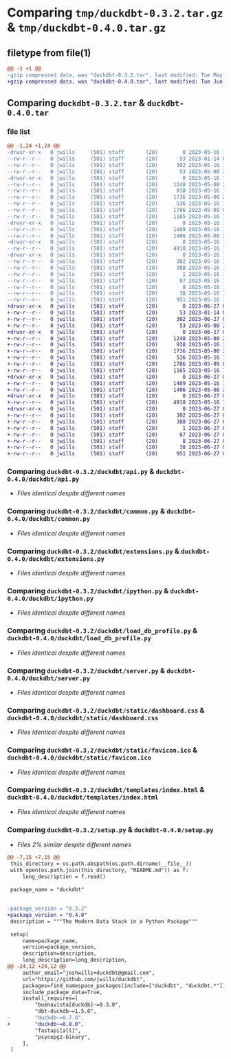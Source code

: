 # Comparing `tmp/duckdbt-0.3.2.tar.gz` & `tmp/duckdbt-0.4.0.tar.gz`

## filetype from file(1)

```diff
@@ -1 +1 @@
-gzip compressed data, was "duckdbt-0.3.2.tar", last modified: Tue May 16 19:45:14 2023, max compression
+gzip compressed data, was "duckdbt-0.4.0.tar", last modified: Tue Jun 27 04:58:54 2023, max compression
```

## Comparing `duckdbt-0.3.2.tar` & `duckdbt-0.4.0.tar`

### file list

```diff
@@ -1,24 +1,24 @@
-drwxr-xr-x   0 jwills     (501) staff       (20)        0 2023-05-16 19:45:14.435883 duckdbt-0.3.2/
--rw-r--r--   0 jwills     (501) staff       (20)       53 2023-01-14 04:58:00.000000 duckdbt-0.3.2/MANIFEST.in
--rw-r--r--   0 jwills     (501) staff       (20)      302 2023-05-16 19:45:14.435758 duckdbt-0.3.2/PKG-INFO
--rw-r--r--   0 jwills     (501) staff       (20)       53 2023-05-08 20:57:22.000000 duckdbt-0.3.2/README.md
-drwxr-xr-x   0 jwills     (501) staff       (20)        0 2023-05-16 19:45:14.434517 duckdbt-0.3.2/duckdbt/
--rw-r--r--   0 jwills     (501) staff       (20)     1248 2023-05-08 20:17:37.000000 duckdbt-0.3.2/duckdbt/api.py
--rw-r--r--   0 jwills     (501) staff       (20)      938 2023-05-16 19:23:48.000000 duckdbt-0.3.2/duckdbt/common.py
--rw-r--r--   0 jwills     (501) staff       (20)     1736 2023-05-08 20:17:37.000000 duckdbt-0.3.2/duckdbt/extensions.py
--rw-r--r--   0 jwills     (501) staff       (20)      536 2023-05-16 19:23:48.000000 duckdbt-0.3.2/duckdbt/ipython.py
--rw-r--r--   0 jwills     (501) staff       (20)     1786 2023-05-09 00:15:58.000000 duckdbt-0.3.2/duckdbt/load_db_profile.py
--rw-r--r--   0 jwills     (501) staff       (20)     1165 2023-05-16 19:23:48.000000 duckdbt-0.3.2/duckdbt/server.py
-drwxr-xr-x   0 jwills     (501) staff       (20)        0 2023-05-16 19:45:14.435373 duckdbt-0.3.2/duckdbt/static/
--rw-r--r--   0 jwills     (501) staff       (20)     1489 2023-05-16 19:23:48.000000 duckdbt-0.3.2/duckdbt/static/dashboard.css
--rw-r--r--   0 jwills     (501) staff       (20)     1406 2023-05-08 20:17:37.000000 duckdbt-0.3.2/duckdbt/static/favicon.ico
-drwxr-xr-x   0 jwills     (501) staff       (20)        0 2023-05-16 19:45:14.435580 duckdbt-0.3.2/duckdbt/templates/
--rw-r--r--   0 jwills     (501) staff       (20)     4910 2023-05-16 19:23:48.000000 duckdbt-0.3.2/duckdbt/templates/index.html
-drwxr-xr-x   0 jwills     (501) staff       (20)        0 2023-05-16 19:45:14.435072 duckdbt-0.3.2/duckdbt.egg-info/
--rw-r--r--   0 jwills     (501) staff       (20)      302 2023-05-16 19:45:14.000000 duckdbt-0.3.2/duckdbt.egg-info/PKG-INFO
--rw-r--r--   0 jwills     (501) staff       (20)      388 2023-05-16 19:45:14.000000 duckdbt-0.3.2/duckdbt.egg-info/SOURCES.txt
--rw-r--r--   0 jwills     (501) staff       (20)        1 2023-05-16 19:45:14.000000 duckdbt-0.3.2/duckdbt.egg-info/dependency_links.txt
--rw-r--r--   0 jwills     (501) staff       (20)       87 2023-05-16 19:45:14.000000 duckdbt-0.3.2/duckdbt.egg-info/requires.txt
--rw-r--r--   0 jwills     (501) staff       (20)        8 2023-05-16 19:45:14.000000 duckdbt-0.3.2/duckdbt.egg-info/top_level.txt
--rw-r--r--   0 jwills     (501) staff       (20)       38 2023-05-16 19:45:14.435914 duckdbt-0.3.2/setup.cfg
--rw-r--r--   0 jwills     (501) staff       (20)      951 2023-05-16 19:44:44.000000 duckdbt-0.3.2/setup.py
+drwxr-xr-x   0 jwills     (501) staff       (20)        0 2023-06-27 04:58:54.520819 duckdbt-0.4.0/
+-rw-r--r--   0 jwills     (501) staff       (20)       53 2023-01-14 04:58:00.000000 duckdbt-0.4.0/MANIFEST.in
+-rw-r--r--   0 jwills     (501) staff       (20)      302 2023-06-27 04:58:54.520714 duckdbt-0.4.0/PKG-INFO
+-rw-r--r--   0 jwills     (501) staff       (20)       53 2023-05-08 20:57:22.000000 duckdbt-0.4.0/README.md
+drwxr-xr-x   0 jwills     (501) staff       (20)        0 2023-06-27 04:58:54.519360 duckdbt-0.4.0/duckdbt/
+-rw-r--r--   0 jwills     (501) staff       (20)     1248 2023-05-08 20:17:37.000000 duckdbt-0.4.0/duckdbt/api.py
+-rw-r--r--   0 jwills     (501) staff       (20)      938 2023-05-16 19:23:48.000000 duckdbt-0.4.0/duckdbt/common.py
+-rw-r--r--   0 jwills     (501) staff       (20)     1736 2023-05-08 20:17:37.000000 duckdbt-0.4.0/duckdbt/extensions.py
+-rw-r--r--   0 jwills     (501) staff       (20)      536 2023-05-16 19:23:48.000000 duckdbt-0.4.0/duckdbt/ipython.py
+-rw-r--r--   0 jwills     (501) staff       (20)     1786 2023-05-09 00:15:58.000000 duckdbt-0.4.0/duckdbt/load_db_profile.py
+-rw-r--r--   0 jwills     (501) staff       (20)     1165 2023-05-16 19:23:48.000000 duckdbt-0.4.0/duckdbt/server.py
+drwxr-xr-x   0 jwills     (501) staff       (20)        0 2023-06-27 04:58:54.520203 duckdbt-0.4.0/duckdbt/static/
+-rw-r--r--   0 jwills     (501) staff       (20)     1489 2023-05-16 19:23:48.000000 duckdbt-0.4.0/duckdbt/static/dashboard.css
+-rw-r--r--   0 jwills     (501) staff       (20)     1406 2023-05-08 20:17:37.000000 duckdbt-0.4.0/duckdbt/static/favicon.ico
+drwxr-xr-x   0 jwills     (501) staff       (20)        0 2023-06-27 04:58:54.520555 duckdbt-0.4.0/duckdbt/templates/
+-rw-r--r--   0 jwills     (501) staff       (20)     4910 2023-05-16 19:23:48.000000 duckdbt-0.4.0/duckdbt/templates/index.html
+drwxr-xr-x   0 jwills     (501) staff       (20)        0 2023-06-27 04:58:54.519896 duckdbt-0.4.0/duckdbt.egg-info/
+-rw-r--r--   0 jwills     (501) staff       (20)      302 2023-06-27 04:58:54.000000 duckdbt-0.4.0/duckdbt.egg-info/PKG-INFO
+-rw-r--r--   0 jwills     (501) staff       (20)      388 2023-06-27 04:58:54.000000 duckdbt-0.4.0/duckdbt.egg-info/SOURCES.txt
+-rw-r--r--   0 jwills     (501) staff       (20)        1 2023-06-27 04:58:54.000000 duckdbt-0.4.0/duckdbt.egg-info/dependency_links.txt
+-rw-r--r--   0 jwills     (501) staff       (20)       87 2023-06-27 04:58:54.000000 duckdbt-0.4.0/duckdbt.egg-info/requires.txt
+-rw-r--r--   0 jwills     (501) staff       (20)        8 2023-06-27 04:58:54.000000 duckdbt-0.4.0/duckdbt.egg-info/top_level.txt
+-rw-r--r--   0 jwills     (501) staff       (20)       38 2023-06-27 04:58:54.520849 duckdbt-0.4.0/setup.cfg
+-rw-r--r--   0 jwills     (501) staff       (20)      951 2023-06-27 04:58:37.000000 duckdbt-0.4.0/setup.py
```

### Comparing `duckdbt-0.3.2/duckdbt/api.py` & `duckdbt-0.4.0/duckdbt/api.py`

 * *Files identical despite different names*

### Comparing `duckdbt-0.3.2/duckdbt/common.py` & `duckdbt-0.4.0/duckdbt/common.py`

 * *Files identical despite different names*

### Comparing `duckdbt-0.3.2/duckdbt/extensions.py` & `duckdbt-0.4.0/duckdbt/extensions.py`

 * *Files identical despite different names*

### Comparing `duckdbt-0.3.2/duckdbt/ipython.py` & `duckdbt-0.4.0/duckdbt/ipython.py`

 * *Files identical despite different names*

### Comparing `duckdbt-0.3.2/duckdbt/load_db_profile.py` & `duckdbt-0.4.0/duckdbt/load_db_profile.py`

 * *Files identical despite different names*

### Comparing `duckdbt-0.3.2/duckdbt/server.py` & `duckdbt-0.4.0/duckdbt/server.py`

 * *Files identical despite different names*

### Comparing `duckdbt-0.3.2/duckdbt/static/dashboard.css` & `duckdbt-0.4.0/duckdbt/static/dashboard.css`

 * *Files identical despite different names*

### Comparing `duckdbt-0.3.2/duckdbt/static/favicon.ico` & `duckdbt-0.4.0/duckdbt/static/favicon.ico`

 * *Files identical despite different names*

### Comparing `duckdbt-0.3.2/duckdbt/templates/index.html` & `duckdbt-0.4.0/duckdbt/templates/index.html`

 * *Files identical despite different names*

### Comparing `duckdbt-0.3.2/setup.py` & `duckdbt-0.4.0/setup.py`

 * *Files 2% similar despite different names*

```diff
@@ -7,15 +7,15 @@
 this_directory = os.path.abspath(os.path.dirname(__file__))
 with open(os.path.join(this_directory, "README.md")) as f:
     long_description = f.read()
 
 package_name = "duckdbt"
 
 
-package_version = "0.3.2"
+package_version = "0.4.0"
 description = """The Modern Data Stack in a Python Package"""
 
 setup(
     name=package_name,
     version=package_version,
     description=description,
     long_description=long_description,
@@ -24,12 +24,12 @@
     author_email="joshwills+duckdbt@gmail.com",
     url="https://github.com/jwills/duckdbt",
     packages=find_namespace_packages(include=["duckdbt", "duckdbt.*"]),
     include_package_data=True,
     install_requires=[
         "buenavista[duckdb]~=0.3.0",
         "dbt-duckdb~=1.5.0",
-        "duckdb~=0.7.0",
+        "duckdb~=0.8.0",
         "fastapi[all]",
         "psycopg2-binary",
     ],
 )
```

